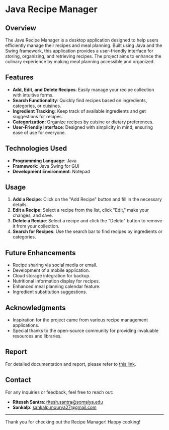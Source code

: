 # Java Recipe Manager

## Overview

The Java Recipe Manager is a desktop application designed to help users efficiently manage their recipes and meal planning. Built using Java and the Swing framework, this application provides a user-friendly interface for storing, organizing, and retrieving recipes. The project aims to enhance the culinary experience by making meal planning accessible and organized.

## Features

- **Add, Edit, and Delete Recipes**: Easily manage your recipe collection with intuitive forms.
- **Search Functionality**: Quickly find recipes based on ingredients, categories, or cuisines.
- **Ingredient Tracking**: Keep track of available ingredients and get suggestions for recipes.
- **Categorization**: Organize recipes by cuisine or dietary preferences.
- **User-Friendly Interface**: Designed with simplicity in mind, ensuring ease of use for everyone.

## Technologies Used

- **Programming Language**: Java
- **Framework**: Java Swing for GUI
- **Development Environment**: Notepad

## Usage

1. **Add a Recipe**: Click on the "Add Recipe" button and fill in the necessary details.
2. **Edit a Recipe**: Select a recipe from the list, click "Edit," make your changes, and save.
3. **Delete a Recipe**: Select a recipe and click the "Delete" button to remove it from your collection.
4. **Search for Recipes**: Use the search bar to find recipes by ingredients or categories.

## Future Enhancements

- Recipe sharing via social media or email.
- Development of a mobile application.
- Cloud storage integration for backup.
- Nutritional information display for recipes.
- Enhanced meal planning calendar feature.
- Ingredient substitution suggestions.

## Acknowledgments

- Inspiration for the project came from various recipe management applications.
- Special thanks to the open-source community for providing invaluable resources and libraries.

## Report
For detailed documentation and report, please refer to [this link](https://www.overleaf.com/read/rwtgrxwrtnnk#84e6d3).

## Contact

For any inquiries or feedback, feel free to reach out:

- **Ritessh Santra**: [ritesh.santra@somaiya.edu](mailto:ritesh.santra@somaiya.edu)
- **Sankalp**: [sankalp.mourya27@gmail.com](mailto:sankalp.mourya27@gmail.co.)

---

Thank you for checking out the Recipe Manager! Happy cooking!

